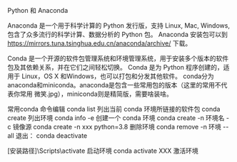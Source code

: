 Python 和 Anaconda

Anaconda 是一个用于科学计算的 Python 发行版，支持 Linux, Mac, Windows, 包含了众多流行的科学计算、数据分析的 Python 包。
Anaconda 安装包可以到 https://mirrors.tuna.tsinghua.edu.cn/anaconda/archive/ 下载。

Conda 是一个开源的软件包管理系统和环境管理系统，用于安装多个版本的软件包及其依赖关系，并在它们之间轻松切换。 Conda 是为 Python 程序创建的，适用于 Linux，OS X 和Windows，也可以打包和分发其他软件。
conda分为anaconda和miniconda。anaconda是包含一些常用包的版本（这里的常用不代表你常用 微笑.jpg），miniconda则是精简版，需要啥装啥。

常用conda 命令编辑
conda list
列出当前 conda 环境所链接的软件包 
conda create
列出环境
conda info -e
创建一个 conda 环境
conda create -n 环境名 -c 镜像源
conda create -n xxx python=3.8
删除环境
conda remove -n 环境 --all
退出：
conda deactivate

[安装路径]\Scripts\activate 启动环境
conda activate XXX 激活环境